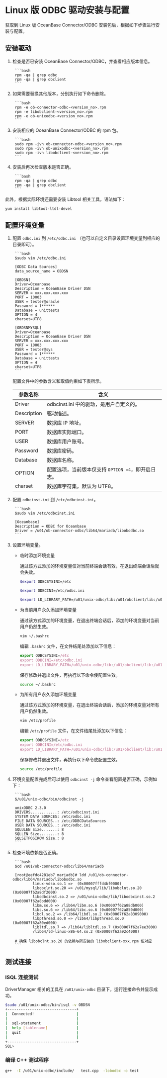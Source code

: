 # Linux 版 ODBC 驱动安装与配置

获取到 Linux 版 OceanBase Connector/ODBC 安装包后，根据如下步骤进行安装与配置。

## 安装驱动

1. 检查是否已安装 OceanBase Connector/ODBC，并查看相应版本信息。
   
        ```bash
        rpm -qa | grep odbc 
        rpm -qa | grep obclient
        ```

2. 如果需要替换其他版本，分别执行如下命令删除。

        ```bash
        rpm -e ob-connector-odbc-<version_no>.rpm   
        rpm -e libobclient-<version_no>.rpm   
        rpm -e ob-unixodbc-<version_no>.rpm   
        ```

3. 安装相应的 OceanBase Connector/ODBC 的 rpm 包。

        ```bash
        sudo rpm -ivh ob-connector-odbc-<version_no>.rpm  
        sudo rpm -ivh ob-unixodbc-<version_no>.rpm
        sudo rpm -ivh libobclient-<version_no>.rpm  
        ```

4. 安装后再次检查版本是否正确。

        ```bash
        rpm -qa | grep odbc 
        rpm -qa | grep obclient
        ```

此外，根据实际环境还需要安装 Libtool 相关工具，语法如下：

```sql
yum install libtool-ltdl-devel  
```
 
## 配置环境变量

1. 配置 `odbc.ini` 到 `/etc/odbc.ini` （也可以自定义目录设置环境变量到相应的目录即可）。

        ```bash
        $sudo vim /etc/odbc.ini

        [ODBC Data Sources]
        data_source_name = OBDSN

        [OBDSN] 
        Driver=Oceanbase
        Description = OceanBase Driver DSN  
        SERVER = xxx.xxx.xxx.xxx 
        PORT = 10003 
        USER = tester@oracle 
        Password = 1****** 
        Database = unittests 
        OPTION = 4 
        charset=UTF8

        [OBDSNMYSQL] 
        Driver=Oceanbase
        Description = OceanBase Driver DSN  
        SERVER = xxx.xxx.xxx.xxx 
        PORT = 10003 
        USER = tester@sys
        Password = 1******
        Database = unittests 
        OPTION = 4 
        charset=UTF8
        ```

     配置文件中的参数含义和取值约束如下表所示。

     | **参数名称** | **含义** |
     | --- | --- |
     | Driver | odbcinst.ini 中的驱动，是用户自定义的。 |
     | Description | 驱动描述。 |
     | SERVER | 数据库 IP 地址。 |
     | PORT | 数据库实际端口。 |
     | USER | 数据库用户账号。 |
     | Password | 数据库密码。 |
     | Database | 数据库名称。 |
     | OPTION | 配置选项，当前版本仅支持 `OPTION =4`，即开启日志。 |
     | charset | 数据库字符集，默认为 UTF8。 |

2. 配置 `odbcinst.ini` 到 `/etc/odbcinst.ini`。

        ```bash
        $sudo vim /etc/odbcinst.ini

        [Oceanbase]
        Description = ODBC for Oceanbase 
        Driver = /u01/ob-connector-odbc/lib64/mariadb/libobodbc.so
        ```

3. 设置环境变量。

   * 临时添加环境变量

      通过该方式添加的环境变量仅对当前终端会话有效，在退出终端会话后就会失效。

      ```bash
      $export ODBCSYSINI=/etc

      $export ODBCINI=/etc/odbc.ini

      $export LD_LIBRARY_PATH=/u01/unix-odbc/lib:/u01/obclient/lib:/u01/ob-connector-odbc:$LD_LIBRARY_PATH
      ```

   * 为当前用户永久添加环境变量

      通过该方式添加的环境变量，在退出终端会话后，添加的环境变量对当前用户仍然生效。

      ```bash
      vim ~/.bashrc
      ```

      编辑 `.bashrc` 文件，在文件结尾处添加以下信息：

      ```javascript
      export ODBCSYSINI=/etc
      export ODBCINI=/etc/odbc.ini
      export LD_LIBRARY_PATH=/u01/unix-odbc/lib:/u01/obclient/lib:/u01/ob-connector-odbc:$LD_LIBRARY_PATH
      ```

      保存修改并退出文件，再执行以下命令使配置生效。

      ```bash
      source ~/.bashrc
      ```

   * 为所有用户永久添加环境变量

      通过该方式添加的环境变量，在退出终端会话后，添加的环境变量对所有用户仍然生效。
      
      ```bash
      vim /etc/profile
      ```

      编辑 `/etc/profile` 文件，在文件结尾处添加以下信息：

      ```javascript
      export ODBCSYSINI=/etc
      export ODBCINI=/etc/odbc.ini
      export LD_LIBRARY_PATH=/u01/unix-odbc/lib:/u01/obclient/lib:/u01/ob-connector-odbc:$LD_LIBRARY_PATH
      ```

      保存修改并退出文件，再执行以下命令使配置生效。

      ```bash
      source /etc/profile
      ```

4. 环境变量配置完成后可以使用 `odbcinst -j` 命令查看配置是否正确，示例如下：

        ```bash
        $/u01/unix-odbc/bin/odbcinst -j

        unixODBC 2.3.0
        DRIVERS............: /etc/odbcinst.ini
        SYSTEM DATA SOURCES: /etc/odbc.ini
        FILE DATA SOURCES..: /etc/ODBCDataSources
        USER DATA SOURCES..: /etc/odbc.ini
        SQLULEN Size.......: 8
        SQLLEN Size........: 8
        SQLSETPOSIROW Size.: 8
        ```

5. 检查环境依赖是否正确。

        ```bash
        $cd /u01/ob-connector-odbc/lib64/mariadb

        [root@eefdc4281eb7 mariadb]# ldd /u01/ob-connector-odbc/lib64/mariadb/libobodbc.so
                linux-vdso.so.1 =>  (0x00007fffd4bf0000)
                libobclnt.so.20 => /u01/mysql/lib/libobclnt.so.20 (0x00007f62a8df2000)
                libodbcinst.so.2 => /u01/unix-odbc/lib/libodbcinst.so.2 (0x00007f62a8bdd000)
                libm.so.6 => /lib64/libm.so.6 (0x00007f62a88db000)
                libc.so.6 => /lib64/libc.so.6 (0x00007f62a850d000)
                libdl.so.2 => /lib64/libdl.so.2 (0x00007f62a8309000)
                libpthread.so.0 => /lib64/libpthread.so.0 (0x00007f62a80ed000)
                libltdl.so.7 => /lib64/libltdl.so.7 (0x00007f62a7ee3000)
                /lib64/ld-linux-x86-64.so.2 (0x00007f62a92c4000)

        # 确保 libobclnt.so.20 的依赖与所安装的 libobclient-xxx.rpm 包对应
        ```

## 测试连接

### ISQL 连接测试

DriverManager 相关的工具在 `/u01/unix-odbc` 目录下，运行连接命令并显示成功。

```bash
$sudo /u01/unix-odbc/bin/isql -v OBDSN
+-------------------------------+
|  Connected!                   |
|                               |
|  sql-statement                |
|  help [tablename]             |
|  quit                         |
|                               |
+-------------------------------+
SQL>
```

### 编译 C++ 测试程序

```bash
g++  -I /u01/unix-odbc/include/   test.cpp  -lobodbc -o test
```

